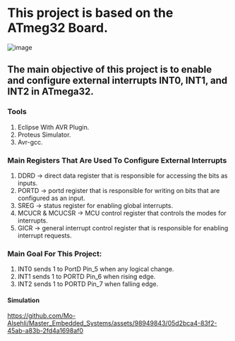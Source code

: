 # This project is based on the ATmeg32 Board.
![image](https://github.com/Mo-Alsehli/Master_Embedded_Systems/assets/98949843/a3437971-70e5-41e3-97c9-aa531ff6dfdc)

## The main objective of this project is to enable and configure external interrupts INT0, INT1, and INT2 in ATmega32.

### Tools

1. Eclipse With AVR Plugin.
2. Proteus Simulator.
3. Avr-gcc.

### Main Registers That Are Used To Configure External Interrupts
1. DDRD -> direct data register that is responsible for accessing the bits as inputs.
2. PORTD -> portd register that is responsible for writing on bits that are configured as an input.
3. SREG -> status register for enabling global interrupts.
4. MCUCR & MCUCSR -> MCU control register that controls the modes for interrupts.
5. GICR -> general interrupt control register that is responsible for enabling interrupt requests.

### Main Goal For This Project:
1. INT0 sends 1 to PortD Pin_5 when any logical change.
2. INT1 sends 1 to PORTD Pin_6 when rising edge.
3. INT2 sends 1 to PORTD Pin_7 when falling edge.

#### Simulation

https://github.com/Mo-Alsehli/Master_Embedded_Systems/assets/98949843/05d2bca4-83f2-45ab-a83b-2fd4a1698af0

